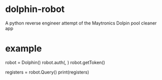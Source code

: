 # dolphin-robot
A python reverse engineer attempt of the Maytronics Dolpin pool cleaner app

# example
robot = Dolphin()
robot.auth(<username>, <password>)
robot.getToken()

registers = robot.Query()
print(registers)
